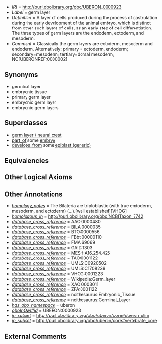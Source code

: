  * *IRI* = http://purl.obolibrary.org/obo/UBERON_0000923
 * *Label* = germ layer
 * *Definition* = A layer of cells produced during the process of gastrulation during the early development of the animal embryo, which is distinct from other such layers of cells, as an early step of cell differentiation. The three types of germ layers are the endoderm, ectoderm, and mesoderm.
 * *Comment* = Classically the germ layers are ectoderm, mesoderm and endoderm. Alternatively: primary = ectoderm, endoderm; secondary=mesoderm; tertiary=dorsal mesoderm, NC[UBERONREF:0000002]

## Synonyms

 * germinal layer
 * embryonic tissue
 * primary germ layer
 * embryonic germ layer
 * embryonic germ layers

## Superclasses

 * [germ layer / neural crest](../../UBERON/16/UBERON_0010316.md)
 * [part_of](../../BFO/50/BFO_0000050.md) some [embryo](../../UBERON/22/UBERON_0000922.md)
 * [develops_from](../../RO/02/RO_0002202.md) some [epiblast (generic)](../../UBERON/32/UBERON_0002532.md)

## Equivalencies


## Other Logical Axioms


## Other Annotations

 * *[homology_notes](../../UBPROP/03/UBPROP_0000003.md)* = The Bilateria are triploblastic (with true endoderm, mesoderm, and ectoderm) (...).[well established][VHOG]
 * *[homologous_in](../../core#homologous/in/core#homologous_in.md)* = http://purl.obolibrary.org/obo/NCBITaxon_7742
 * *[database_cross_reference](../../ef/oboInOwl#hasDbXref.md)* = AAO:0000480
 * *[database_cross_reference](../../ef/oboInOwl#hasDbXref.md)* = BILA:0000035
 * *[database_cross_reference](../../ef/oboInOwl#hasDbXref.md)* = BTO:0000556
 * *[database_cross_reference](../../ef/oboInOwl#hasDbXref.md)* = FBbt:00000110
 * *[database_cross_reference](../../ef/oboInOwl#hasDbXref.md)* = FMA:69069
 * *[database_cross_reference](../../ef/oboInOwl#hasDbXref.md)* = GAID:1303
 * *[database_cross_reference](../../ef/oboInOwl#hasDbXref.md)* = MESH:A16.254.425
 * *[database_cross_reference](../../ef/oboInOwl#hasDbXref.md)* = TAO:0001122
 * *[database_cross_reference](../../ef/oboInOwl#hasDbXref.md)* = UMLS:C0920502
 * *[database_cross_reference](../../ef/oboInOwl#hasDbXref.md)* = UMLS:C1708239
 * *[database_cross_reference](../../ef/oboInOwl#hasDbXref.md)* = VHOG:0001223
 * *[database_cross_reference](../../ef/oboInOwl#hasDbXref.md)* = Wikipedia:Germ_layer
 * *[database_cross_reference](../../ef/oboInOwl#hasDbXref.md)* = XAO:0003011
 * *[database_cross_reference](../../ef/oboInOwl#hasDbXref.md)* = ZFA:0001122
 * *[database_cross_reference](../../ef/oboInOwl#hasDbXref.md)* = ncithesaurus:Embryonic_Tissue
 * *[database_cross_reference](../../ef/oboInOwl#hasDbXref.md)* = ncithesaurus:Germinal_Layer
 * *[has_obo_namespace](../../ce/oboInOwl#hasOBONamespace.md)* = uberon
 * *[oboInOwl#id](../../id/oboInOwl#id.md)* = UBERON:0000923
 * *[in_subset](../../et/oboInOwl#inSubset.md)* = http://purl.obolibrary.org/obo/uberon/core#uberon_slim
 * *[in_subset](../../et/oboInOwl#inSubset.md)* = http://purl.obolibrary.org/obo/uberon/core#vertebrate_core

## External Comments

